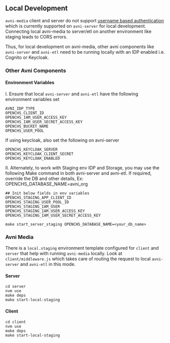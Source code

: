 ## Local Development
`avni-media` client and server do not support [username based authentication](https://avni.readme.io/docs/developer-environment-setup-ubuntu#conceptual-note) which is currently supported on `avni-server` for local development.
Connecting local avni-media to server/etl on another environment like staging leads to CORS errors.

Thus, for local development on avni-media, other avni components like `avni-server` and `avni-etl` need to be running locally with an IDP enabled i.e. Cognito or Keycloak.

### Other Avni Components

#### Environment Variables
I. Ensure that local `avni-server` and `avni-etl` have the following environment variables set
```
AVNI_IDP_TYPE
OPENCHS_CLIENT_ID
OPENCHS_IAM_USER_ACCESS_KEY
OPENCHS_IAM_USER_SECRET_ACCESS_KEY
OPENCHS_BUCKET_NAME
OPENCHS_USER_POOL
```
If using keycloak, also set the following on avni-server
```
OPENCHS_KEYCLOAK_SERVER
OPENCHS_KEYCLOAK_CLIENT_SECRET
OPENCHS_KEYCLOAK_ENABLED
```

II. Alternately, to work with Staging env IDP and Storage, you may use the following Make command in both avni-server and avni-etl. If required, override the DB and other details, Ex: OPENCHS_DATABASE_NAME=avni_org

```
## Init below fields in env variables
OPENCHS_STAGING_APP_CLIENT_ID
OPENCHS_STAGING_USER_POOL_ID
OPENCHS_STAGING_IAM_USER
OPENCHS_STAGING_IAM_USER_ACCESS_KEY
OPENCHS_STAGING_IAM_USER_SECRET_ACCESS_KEY

make start_server_staging OPENCHS_DATABASE_NAME=<your_db_name>
```

### Avni Media
There is a `local.staging` environment template configured for `client` and `server` that help with running `avni-media` locally.
Look at `client/middleware.js` which takes care of routing the request to local `avni-server` and `avni-etl` in this mode.
#### Server
```
cd server
nvm use
make deps
make start-local-staging
```
#### Client
```
cd client
nvm use
make deps
make start-local-staging
```
